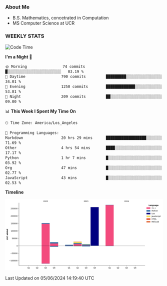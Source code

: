 ### About Me

- B.S. Mathematics, concetrated in Computation
- MS Computer Science at UCR


### WEEKLY STATS
<!--START_SECTION:waka-->
![Code Time](http://img.shields.io/badge/Code%20Time-135%20hrs%202%20mins-blue)

**I'm a Night 🦉** 

```text
🌞 Morning                74 commits          █░░░░░░░░░░░░░░░░░░░░░░░░   03.19 % 
🌆 Daytime                790 commits         █████████░░░░░░░░░░░░░░░░   34.01 % 
🌃 Evening                1250 commits        █████████████░░░░░░░░░░░░   53.81 % 
🌙 Night                  209 commits         ██░░░░░░░░░░░░░░░░░░░░░░░   09.00 % 
```


📊 **This Week I Spent My Time On** 

```text
🕑︎ Time Zone: America/Los_Angeles

💬 Programming Languages: 
Markdown                 20 hrs 29 mins      ██████████████████░░░░░░░   71.69 % 
Other                    4 hrs 54 mins       ████░░░░░░░░░░░░░░░░░░░░░   17.17 % 
Python                   1 hr 7 mins         █░░░░░░░░░░░░░░░░░░░░░░░░   03.92 % 
Org                      47 mins             █░░░░░░░░░░░░░░░░░░░░░░░░   02.77 % 
JavaScript               43 mins             █░░░░░░░░░░░░░░░░░░░░░░░░   02.53 % 
```

**Timeline**

![Lines of Code chart](https://raw.githubusercontent.com/nickocruzm/nickocruzm/main/assets/bar_graph.png)


 Last Updated on 05/06/2024 14:19:40 UTC
<!--END_SECTION:waka-->

